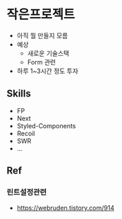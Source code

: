 # 작은프로젝트

- 아직 뭘 만들지 모름
- 예상
  - 새로운 기술스택
  - Form 관련
- 하루 1~3시간 정도 투자

## Skills

- FP
- Next
- Styled-Components
- Recoil
- SWR
- ...

## Ref

### 린트설정관련

- https://webruden.tistory.com/914
